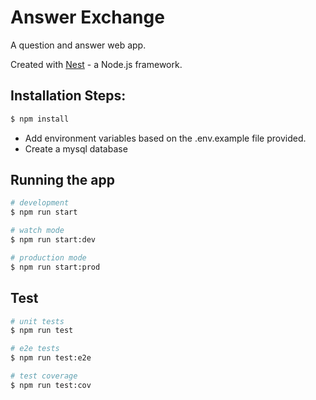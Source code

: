 # Answer Exchange
A question and answer web app.

Created with [Nest](https://nestjs.com/) - a Node.js framework.

## Installation Steps:

```bash
$ npm install
```

* Add environment variables based on the .env.example file provided.
* Create a mysql database

## Running the app

```bash
# development
$ npm run start

# watch mode
$ npm run start:dev

# production mode
$ npm run start:prod
```

## Test

```bash
# unit tests
$ npm run test

# e2e tests
$ npm run test:e2e

# test coverage
$ npm run test:cov
```
